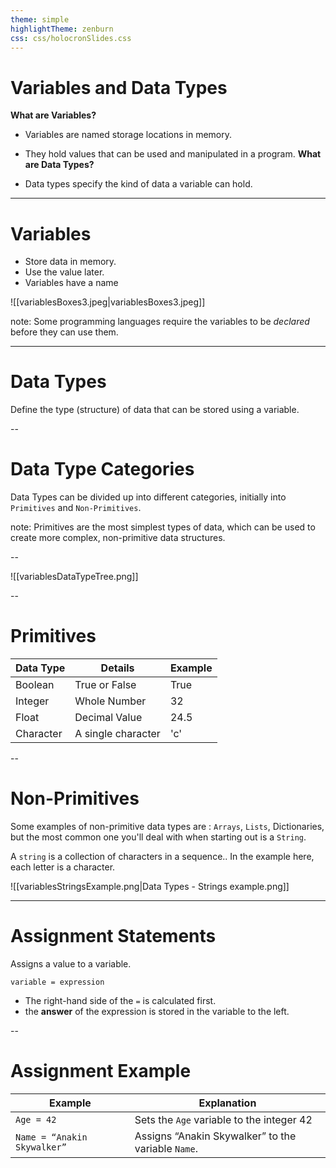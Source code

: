 ```yaml
---
theme: simple
highlightTheme: zenburn
css: css/holocronSlides.css
---
```

# Variables and Data Types


**What are Variables?**

- Variables are named storage locations in memory.
- They hold values that can be used and manipulated in a program.
**What are Data Types?**

- Data types specify the kind of data a variable can hold.


---
# Variables

- Store data in memory.
- Use the value later.
- Variables have a name

![[variablesBoxes3.jpeg|variablesBoxes3.jpeg]]

note:
Some programming languages require the variables to be *declared* before they can use them. 



---
# Data Types

Define the type (structure) of data that can be stored using a variable.

--

# Data Type Categories


Data Types can be divided up into different categories, initially into `Primitives` and `Non-Primitives`.


note:
Primitives are the most simplest types of data, which can be used to create more complex, non-primitive data structures.


--

![[variablesDataTypeTree.png]]

--

# Primitives


| Data Type | Details            | Example |
| --------- | ------------------ | ------- |
| Boolean   | True or False      | True    |
| Integer   | Whole Number       | 32      |
| Float     | Decimal Value      | 24.5    |
| Character | A single character | 'c'     |

--
# Non-Primitives

Some examples of non-primitive data types are : `Arrays`, `Lists`, Dictionaries, but the most common one you'll deal with when starting out is a `String`.

A `string` is a collection of characters in a sequence.. In the example here, each letter is a character.

![[variablesStringsExample.png|Data Types - Strings example.png]]

---
# Assignment Statements

Assigns a value to a variable.


```
variable = expression
```

- The right-hand side of the `=` is calculated first.
- the **answer** of the expression is stored in the variable to the left.

--

# Assignment Example

| Example                     | Explanation                                        |
| --------------------------- | -------------------------------------------------- |
| `Age = 42`                  | Sets the `Age` variable to the integer 42          |
| `Name = “Anakin Skywalker”` | Assigns “Anakin Skywalker” to the variable `Name`. |
